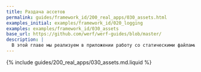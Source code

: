```yaml
---
title: Раздача ассетов
permalink: guides/framework_id/200_real_apps/030_assets.html
examples_initial: examples/framework_id/020_logging
examples: examples/framework_id/030_assets
base_url: https://github.com/werf/werf-guides/blob/master/
description: |
  В этой главе мы реализуем в приложении работу со статическими файлами и покажем, как правильно отдавать их клиенту.
---
```


{% include guides/200_real_apps/030_assets.md.liquid %}
